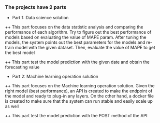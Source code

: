 ### The projects have 2 parts
+ Part 1: Data science solution

++ This part focuses on the data statistic analysis and comparing the performance of each algorithm. Try to figure out
the best performance of models based on evaluating the value of MAPE param. After tuning the models, the system points out
the best parameters for the models and re-train model with the given dataset. Then, evaluate the value of MAPE to get the
best model

++ This part test the model prediction with the given date and obtain the forecasting value 



+ Part 2: Machine learning operation solution

++ This part focuses on the Machine learning operation solution. Given the right model (best performance), an API is 
created to make the endpoint of the model and ready to plug-in any layers. On the other hand, a docker file is created
to make sure that the system can run stable and easily scale up as well

++ This part test the model prediction with the POST method of the API
